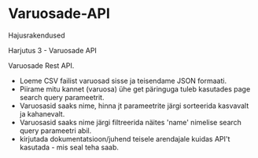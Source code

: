# Varuosade-API
Hajusrakendused

Harjutus 3 - Varuosade API 

Varuosade Rest API.

- Loeme CSV failist varuosad sisse ja teisendame JSON formaati.
- Piirame mitu kannet (varuosa) ühe get päringuga tuleb kasutades page search query parameetrit.
- Varuosasid saaks nime, hinna jt parameetrite järgi sorteerida kasvavalt ja kahanevalt.
- Varuosasid saaks nime järgi filtreerida näites 'name' nimelise search query parameetri abil.
- kirjutada dokumentatsioon/juhend teisele arendajale kuidas API't kasutada - mis seal teha saab. 
